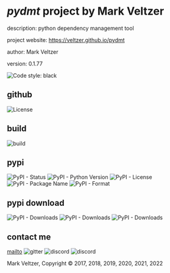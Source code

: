 # *pydmt* project by Mark Veltzer

description: python dependency management tool

project website: https://veltzer.github.io/pydmt

author: Mark Veltzer

version: 0.1.77

![Code style: black](https://img.shields.io/badge/code%20style-black-000000.svg)

## github

![License](https://img.shields.io/github/license/veltzer/pytconf)

## build

![build](https://github.com/veltzer/pydmt/workflows/build/badge.svg)

## pypi

![PyPI - Status](https://img.shields.io/pypi/status/pydmt)
![PyPI - Python Version](https://img.shields.io/pypi/pyversions/pydmt)
![PyPI - License](https://img.shields.io/pypi/l/pydmt)
![PyPI - Package Name](https://img.shields.io/pypi/v/pydmt)
![PyPI - Format](https://img.shields.io/pypi/format/pydmt)

## pypi download

![PyPI - Downloads](https://img.shields.io/pypi/dd/pydmt)
![PyPI - Downloads](https://img.shields.io/pypi/dw/pydmt)
![PyPI - Downloads](https://img.shields.io/pypi/dm/pydmt)



## contact me
[mailto](mailto:mark.veltzer@gmail.com)
![gitter](https://img.shields.io/gitter/room/veltzer/mark.veltzer)
![discord](https://img.shields.io/discord/719336281624281119)
![discord](https://img.shields.io/discord/719336282194444302)

Mark Veltzer, Copyright © 2017, 2018, 2019, 2020, 2021, 2022
